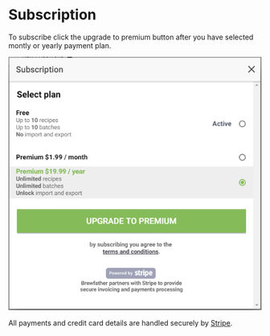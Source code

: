 # Subscription

To subscribe click the upgrade to premium button after you have selected montly or yearly payment plan.

![Subscription](../.gitbook/assets/image%20%2889%29.png)

All payments and credit card details are handled securely by [Stripe](https://www.stripe.com/).

